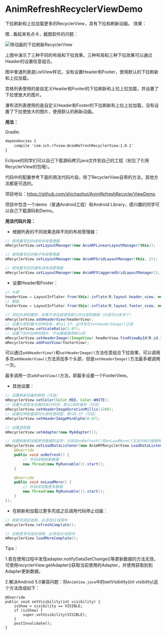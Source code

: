 # AnimRefreshRecyclerViewDemo
下拉刷新和上拉加载更多的RecyclerView，具有下拉和刷新动画。
效果：

嗯...看起来有点卡，截图软件的问题：

![带动画的下拉刷新RecyclerView](http://img.blog.csdn.net/20150808145428151)

上图中演示了三种不同的布局和下拉效果，三种布局和三种下拉效果可以通过Header的设置任意组合。

图中普通列表是ListView样式，没有设置Header和Footer，使用默认的下拉刷新和上拉加载。

宫格列表使用的是自定义Header和Footer的下拉刷新和上拉上拉加载，并设置了下拉使放大的图片。

瀑布流列表使用的是自定义Header和Footer的下拉刷新和上拉上拉加载，没有设置了下拉使放大的图片，使用默认的刷新动画。

**用法：**

Gradle:

```xml
dependencies {
    compile 'com.sch.rfview:AnimRefreshRecyclerView:1.0.1'
}
```

Eclipse的同学们可以自己下载源码拷贝java文件到自己的工程（别忘了引用RecyclerView的包哦）。

代码中的配置参考下面的用法代码片段，除了RecyclerView自带的方法，其他方法都是可选的。

项目地址：https://github.com/shichaohui/AnimRefreshRecyclerViewDemo

项目中包含一个demo（普通Android工程）和Android Library，感兴趣的同学可以自己下载源码和Demo。

**用法代码片段：**

* 根据列表的不同效果选择不同的布局管理器：
```java
// 使用重写后的线性布局管理器
mRecyclerView.setLayoutManager(new AnimRFLinearLayoutManager(this));

// 使用重写后的格子布局管理器
mRecyclerView.setLayoutManager(new AnimRFGridLayoutManager(this, 2));

// 使用重写后的瀑布流布局管理器
mRecyclerView.setLayoutManager(new AnimRFStaggeredGridLayoutManager(3, StaggeredGridLayoutManager.VERTICAL));
```
* 设置Header和Footer：
```java
// 头部
headerView = LayoutInflater.from(this).inflate(R.layout.header_view, null);
// 脚部
footerView = LayoutInflater.from(this).inflate(R.layout.footer_view, null);

// 添加头部和脚部，如果不添加就使用默认的头部和脚部（头部可以有多个）
mRecyclerView.addHeaderView(headerView);
// 设置头部的最大拉伸倍率，默认1.5f，必须写在setHeaderImage()之前
mRecyclerView.setScaleRatio(2.0f);
// 设置下拉时拉伸的图片，不设置就使用默认的
mRecyclerView.setHeaderImage((ImageView) headerView.findViewById(R.id.iv_hander));
mRecyclerView.addFootView(footerView);
```
可以通过`addHeaderView()`和`setHeaderImage()`方法任意组合下拉效果，可以调用多次`addHeaderView()`方法添加多个头部，但是`setHeaderImage()`方法最多被调用一次。

最多调用一次`addFootView()`方法，即最多设置一个FooterView。

* 其他设置：
```java
// 设置刷新动画的颜色（可选）
mRecyclerView.setColor(Color.RED, Color.WHITE);
// 设置头部恢复动画的执行时间，默认1000毫秒（可选）
mRecyclerView.setHeaderImageDurationMillis(1200);
// 设置拉伸到最高时头部的透明度，默认0.5f（可选）
mRecyclerView.setHeaderImageMinAlpha(0.6f);

// 设置适配器
mRecyclerView.setAdapter(new MyAdapter());

// 设置刷新和加载更多数据的监听，分别在onRefresh()和onLoadMore()方法中执行刷新和加载更多操作
mRecyclerView.setLoadDataListener(new AnimRFRecyclerView.LoadDataListener() {
    @Override
    public void onRefresh() {
	    // 开启线程刷新数据
        new Thread(new MyRunnable()).start();
    }

    @Override
    public void onLoadMore() {
	    // 开启线加载更多数据
        new Thread(new MyRunnable()).start();
    }
});
```

* 在刷新和加载过更多完成之后调用代码停止动画：
```java
// 刷新完成后调用，必须在UI线程中
mRecyclerView.refreshComplate();

// 加载更多完成后调用，必须在UI线程中
mRecyclerView.loadMoreComplate();
```

Tips：

1.若在使用过程中发现adapter.notifyDataSetChange()等更新数据的方法无效，可使用recyclerView.getAdapter()获取当前使用的Adapter，并使用获取到到Adapter更新数据。

2.解决Android 5.0兼容问题：将`AnimView.java`中的setVisibility(int visibility)这个方法改成如下：
```
@Override
public void setVisibility(int visibility) {
    isShow = visibility == VISIBLE;
    if (isShow) {
        super.setVisibility(VISIBLE);
    }
    postInvalidate();
}
```
